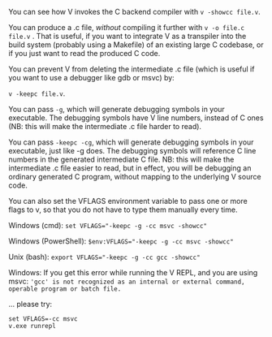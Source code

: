You can see how V invokes the C backend compiler with `v -showcc file.v`.

You can produce a .c file, *without* compiling it further with `v -o file.c file.v` . 
That is useful, if you want to integrate V as a transpiler into the build system (probably using a Makefile) of an existing large C codebase, or if you just want to read the produced C code.

You can prevent V from deleting the intermediate .c file (which is useful if you want to use a debugger like gdb or msvc) by: 

`v -keepc file.v`.


You can pass `-g`, which will generate debugging symbols in your executable. 
The debugging symbols have V line numbers, instead of C ones (NB: this will make the intermediate .c file harder to read).

You can pass `-keepc -cg`, which will generate debugging symbols in your executable, just like -g does. The debugging symbols will reference C line numbers in the generated intermediate C file. NB: this will make the intermediate .c file easier to read, but in effect, you will be debugging an ordinary generated C program, without mapping to the underlying V source code.


You can also set the VFLAGS environment variable to pass one or more flags to v, so that you do not have to type them manually every time.

Windows (cmd): 
`set VFLAGS="-keepc -g -cc msvc -showcc"`

Windows (PowerShell): 
`$env:VFLAGS="-keepc -g -cc msvc -showcc"`

Unix (bash): 
`export VFLAGS="-keepc -g -cc gcc -showcc"`

Windows:
If you get this error while running the V REPL, and you are using msvc:
`'gcc' is not recognized as an internal or external command, operable program or batch file.`

... please try:
```shell
set VFLAGS=-cc msvc
v.exe runrepl
```